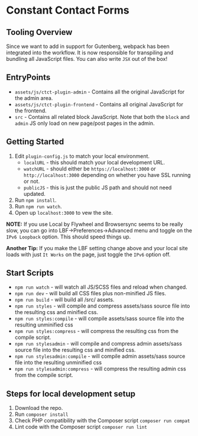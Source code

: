 # Constant Contact Forms

## Tooling Overview
Since we want to add in support for Gutenberg,  webpack has been integrated into the workflow. It is now
responsible for transpiling and bundling all JavaScript files. You can also write `JSX` out of the box! 

## EntryPoints
- `assets/js/ctct-plugin-admin` - Contains all the original JavaScript for the admin area.
- `assets/js/ctct-plugin-frontend` - Contains all original JavaScript for the frontend.
- `src` - Contains all related block JavaScript. Note that both the `block` and `admin` JS only
load on new page/post pages in the admin.

## Getting Started
1. Edit `plugin-config.js` to match your local environment.
    - `localURL` - this should match your local development URL.
    - `watchURL` - should either be `https://localhost:3000` or `http://localhost:3000` depending on whether you have
    SSL running or not.
    - `publicJS` - this is just the public JS path and should not need updated.
2. Run `npm install`.
3. Run `npm run watch`.
4. Open up `localhost:3000` to vew the site.

**NOTE:** If you use Local by Flywheel and Browsersync seems to be really slow, you can go into
LBF->Preferences->Advanced menu and toggle on the `IPv6 Loopback` option. This should speed things up.

**Another Tip:** If you make the LBF setting change above and your local site loads with just
`It Works` on the page, just toggle the `IPv6` option off.

## Start Scripts
- `npm run watch` - will watch all JS/SCSS files and reload when changed.
- `npm run dev` - will build all CSS files plus non-minified JS files.
- `npm run build` - will build all /src/ assets.
- `npm run styles` - will compile and compress assets/sass source file into the resulting css and minified css.
- `npm run styles:compile` - will compile assets/sass source file into the resulting unminified css
- `npm run styles:compress` - will compress the resulting css from the compile script.
- `npm run stylesadmin` - will compile and compress admin assets/sass source file into the resulting css and minified css.
- `npm run stylesadmin:compile` - will compile admin assets/sass source file into the resulting unminified css
- `npm run stylesadmin:compress` - will compress the resulting admin css from the compile script.

## Steps for local development setup

1. Download the repo.
1. Run `composer install`
1. Check PHP compatibility with the Composer script `composer run compat`
1. Lint code with the Composer script `composer run lint`
